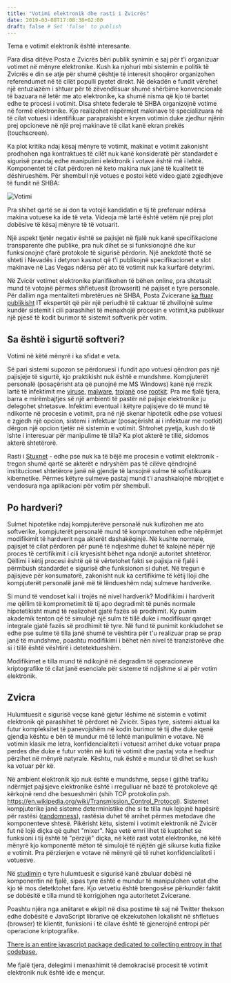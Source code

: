 ```yaml
---
title: "Votimi elektronik dhe rasti i Zvicrës"
date: 2019-03-08T17:08:38+02:00
draft: false # Set 'false' to publish
---
```

Tema e votimit elektronik është interesante.


Para disa ditëve Posta e Zvicrës bëri publik synimin e saj për t'i organizuar votimet në mënyre elektronike. <!--more-->
Kush ka njohuri mbi sistemin e politik të Zvicrës e din se atje për shumë çështje të interesit shoqëror organizohen referendumet në të cilët populli pyetet direkt.
Në dekadën e fundit vërehet një entuziazëm i shtuar për të zëvendësuar shumë shërbime konvencionale të bazuara në letër me ato elektronike, ka shumë nisma që kjo të bartet edhe te procesi i votimit.
Disa shtete federale të SHBA organizojnë votime në formë elektronike. Kjo realizohet nëpërmjet makinave të specializuara në të cilat votuesi i identifikuar paraprakisht e kryen votimin duke zjedhur njërin prej opcioneve në një prej makinave të cilat kanë ekran prekës (touchscreen).


Ka plot kritika ndaj kësaj mënyre të votimit, makinat e votimit zakonisht prodhohen nga kontraktues të cilët nuk kanë konsideratë për standardet e sigurisë prandaj edhe manipulimi elektronik i votave është më i lehtë. Komponentet të cilat përdoren në keto makina nuk janë të kualitetit të dëshirueshëm. Për shembull një votues e postoi këtë video gjatë zgjedhjeve të fundit në SHBA:

![Votimi](https://i.imgur.com/x8Mwu0g.gif)

Pra shihet qartë se ai don ta votojë kandidatin e tij të preferuar ndërsa makina votuese ka ide të veta. Videoja më lartë është vetëm një prej plot dobësive të kësaj mënyre të të votuarit.

Një aspekt tjetër negativ është se pajisjet në fjalë nuk kanë specifikacione transparente dhe publike, pra nuk dihet se si funksionojnë dhe kur funksionojnë çfarë protokole të sigurisë përdorin. Një anekdotë thotë se shteti i Nevadës i detyron kasinot që t'i publikojnë specifikacionet e slot makinave në Las Vegas ndërsa për ato të votimit nuk ka kurfarë detyrimi.

Në Zvicër votimet elektronike planifikohen të bëhen online, pra shtetasit mund të votojnë përmes shfletuesit (browserit) në pajiset e tyre personale. Për dallim nga mentaliteti mbretërues në SHBA, Posta Zvicerane [ka ftuar publikisht](https://www.evoting-blog.ch/en/pages/2019/public-hacker-test-on-swiss-post-s-e-voting-system) IT ekspertët që për një periudhë të caktuar të zhvillojnë sulme kundër sistemit i cili parashihet të menaxhojë procesin e votimit,ka publikuar një pjesë të kodit burimor të sistemit softverik për votim. 

## Sa është i sigurtë softveri?

Votimi në këtë mënyrë i ka sfidat e veta.

Së pari sistemi supozon se përdoruesi i fundit apo votuesi qëndron pas një pajisjeje të sigurtë, kjo praktikisht nuk është e mundshme. Kompjuterët personalë (posaçërisht ata që punojnë me MS Windows) kanë një rrezik lartë të infektimit me [viruse](https://en.wikipedia.org/wiki/Computer_virus), [malware](https://en.wikipedia.org/wiki/Malware), [trojanë](https://en.wikipedia.org/wiki/Trojan_horse_(computing)) ose [rootkit](https://en.wikipedia.org/wiki/Rootkit). Pra me fjalë tjera, barra e mirëmbajtjes së një ambienti të pastër në pajisje elektronike ju delegohet shtetasve. Infektimi eventual i këtyre pajisjeve do të mund të ndikonte në procesin e votimit, pra në një skenar hipotetik edhe pse votuesi e zgjedh një opcion, sistemi i infektuar (posaçërisht ai i infektuar me rootkit) dërgon një opcion tjetër në sistemin e votimit. Shtrohet pyetja, kush do të ishte i interesuar për manipulime të tilla? Ka plot akterë te tillë, sidomos akterë shtetërorë.

Rasti i [Stuxnet](https://en.wikipedia.org/wiki/Stuxnet) - edhe pse nuk ka të bëjë me procesin e votimit elektronik - tregon shumë qartë se akterët e ndryshëm pas të cilëve qëndrojnë institucionet shtetërore janë në gjendje të lansojnë sulme të sofistikuara kibernetike. Përmes këtyre sulmeve pastaj mund t'i anashkalojnë mbrojtjet e vendosura nga aplikacioni për votim për shembull. 

## Po hardveri?

Sulmet hipotetike ndaj kompjuterëve personalë nuk kufizohen me ato softverike, kompjuterët personalë mund të komprometohen edhe nëpërmjet modifikimit të hardverit nga akterët dashakëqinjë. Në kushte normale, pajisjet të cilat përdoren për punë të ndjeshme duhet të kalojnë nëpër një proces të certifikimit i cili kryesisht bëhet nga ndonjë autoritet shtetëror. Qëllimi i këtij procesi është që të vërtetohet fakti se pajisja në fjalë i përmbush standardet e sigurisë dhe funksionon si duhet. Në tregun e pajisjeve për konsumatorë, zakonisht nuk ka certifikime të këtij lloji dhe kompjuterët personalë janë më të lëndueshëm ndaj sulmeve hardverike.

Si mund të vendoset kali i trojës në nivel hardverik? Modifikimi i hardverit me qëllim të komprometimit të tij apo degradimit të punës normale hipotetikisht mund të realizohet gjatë fazës së prodhimit. Ky punim akademik tenton që të simulojë një sulm të tillë duke i modifikuar qarqet integrale gjatë fazës së prodhimit të tyre. Në fund të punimit konkludohet se edhe pse sulme të tilla janë shumë te vështira për t'u realizuar prap se prap janë të mundshme, poashtu modifikimi i bëhet nën nivel të tranzistorëve dhe si i tillë është vështirë i detetektueshëm.

Modifikimet e tilla mund të ndikojnë në degradim të operacioneve kriptografike të cilat janë esenciale për sisteme të ndijshme si ai për votim elektronik.

## Zvicra

Hulumtuesit e sigurisë veçse kanë gjetur lëshime në sistemin e votimit elektronik që parashihet të përdoret në Zvicër. Sipas tyre, sistemi aktual ka futur kompleksitet të panevojshëm në kodin burimor të tij dhe duke qenë gjendja kështu e bën të mundur më të lehtë manipulimin e votave. Në votimin klasik me letra, konfidencialiteti i votuesit arrihet duke votuar prapa perdes dhe duke e futur votën në kuti të votimit dhe pastaj vota e hedhur përzihet në mënyrë natyrale. Kështu, nuk është e mundur të dihet se kush ka votuar për kë.

Në ambient elektronik kjo nuk është e mundshme, sepse i gjithë trafiku ndërmjet pajisjeve elektronike është i rregulluar në bazë të protokoleve që kërkojnë rend dhe besueshmëri (shih TCP protokolin psh. https://en.wikipedia.org/wiki/Transmission_Control_Protocol). Sistemet kompjuterike janë sisteme deterministike dhe si te tilla nuk lejojnë hapësirë për rastësi ([randomness](https://en.wikipedia.org/wiki/Randomness)), rastësia duhet të arrihet përmes metodave dhe komponenteve shtesë. Pikërisht këtu, sistemi i votimit elektronik në Zvicër fut në lojë diçka që quhet "mixer". Nga vetë emri lihet të kuptohet se funksioni i tij është të "përzijë" diçka, në këtë rast votat elektronike, në këtë mënyrë kjo komponentë mëton të simulojë të njëjtën gjë sikurse kutia fizike e votimit. Pra përzierjen e votave në mënyrë që të ruhet konfidencialiteti i votuesve.

Në [studimin](https://people.eng.unimelb.edu.au/vjteague/SwissVote) e tyre hulumtuesit e sigurisë kanë zbuluar dobësi në komponentin në fjalë, sipas tyre është e mundur të manipulohen votat dhe kjo të mos detetktohet fare. Kjo vetvetiu është brengosëse përkundër faktit se dobësitë e tilla mund të korrigjohen nga autoritetet Zvicerane.

Poashtu njëra nga anëtaret e ekipit në disa postime të saj në Twitter thekson edhe dobësitë e JavaScript librarive që ekzekutohen lokalisht në shfletues (browser) të klientit, funksioni i të cilave është të gjenerojnë entropi për operacione kriptografike.

[There is an entire javascript package dedicated to collecting entropy in that codebase.](https://twitter.com/SarahJamieLewis/status/1097584389750284289)

Me fjalë tjera, delegimi i menaxhimit të demokracisë procesit të votimit elektronik nuk është ide e mençur.
